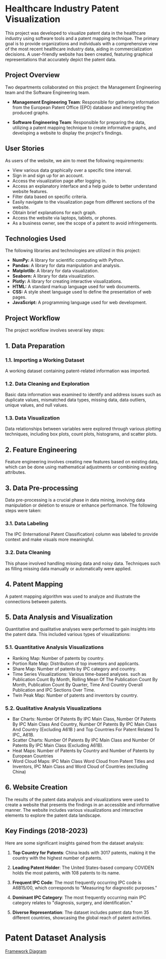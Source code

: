 # Healthcare Industry Patent Visualization

This project was developed to visualize patent data in the healthcare industry using software tools and a patent mapping technique. The primary goal is to provide organizations and individuals with a comprehensive view of the most recent healthcare industry data, aiding in commercialization decisions. A user-friendly website has been created, featuring graphical representations that accurately depict the patent data.

## Project Overview

Two departments collaborated on this project: the Management Engineering team and the Software Engineering team.

- **Management Engineering Team**: Responsible for gathering information from the European Patent Office (EPO) database and interpreting the produced graphs.

- **Software Engineering Team**: Responsible for preparing the data, utilizing a patent mapping technique to create informative graphs, and developing a website to display the project's findings.

## User Stories

As users of the website, we aim to meet the following requirements:

- View various data graphically over a specific time interval.
- Sign in and sign up for an account.
- Access the visualization page after logging in.
- Access an explanatory interface and a help guide to better understand website features.
- Filter data based on specific criteria.
- Easily navigate to the visualization page from different sections of the website.
- Obtain brief explanations for each graph.
- Access the website via laptops, tablets, or phones.
- As a business owner, see the scope of a patent to avoid infringements.

## Technologies Used

The following libraries and technologies are utilized in this project:

- **NumPy:** A library for scientific computing with Python.
- **Pandas:** A library for data manipulation and analysis.
- **Matplotlib:** A library for data visualization.
- **Seaborn:** A library for data visualization.
- **Plotly:** A library for creating interactive visualizations.
- **HTML:** A standard markup language used for web documents.
- **CSS:** A style sheet language used to define the presentation of web pages.
- **JavaScript:** A programming language used for web development.

## Project Workflow

The project workflow involves several key steps:
## 1. Data Preparation
### 1.1. Importing a Working Dataset
A working dataset containing patent-related information was imported. 

### 1.2. Data Cleaning and Exploration
Basic data information was examined to identify and address issues such as duplicate values, mismatched data types, missing data, data outliers, unique values, and null values. 

### 1.3. Data Visualization
Data relationships between variables were explored through various plotting techniques, including box plots, count plots, histograms, and scatter plots.

## 2. Feature Engineering
Feature engineering involves creating new features based on existing data, which can be done using mathematical adjustments or combining existing attributes.

## 3. Data Pre-processing
Data pre-processing is a crucial phase in data mining, involving data manipulation or deletion to ensure or enhance performance. The following steps were taken:

### 3.1. Data Labeling
The IPC (International Patent Classification) column was labeled to provide context and make visuals more meaningful.
### 3.2. Data Cleaning
This phase involved handling missing data and noisy data. Techniques such as filling missing data manually or automatically were applied.

## 4. Patent Mapping
A patent mapping algorithm was used to analyze and illustrate the connections between patents. 

## 5. Data Analysis and Visualization
Quantitative and qualitative analyses were performed to gain insights into the patent data. This included various types of visualizations:

### 5.1. Quantitative Analysis Visualizations
- Ranking Map: Number of patents by country.
- Portion Rate Map: Distribution of top inventors and applicants.
- Share Map: Number of patents by IPC category and country.
- Time Series Visualizations: Various time-based analyses. such as Publication Count By Month, Rolling Mean Of The Publication Count By Month,
   Publication Count By Quarter, Time And Country Overall Publication and IPC Sections Over Time.
- Twin Peak Map: Number of patents and inventors by country.

### 5.2. Qualitative Analysis Visualizations
- Bar Charts:  Number Of Patents By IPC Main Class,  Number Of Patents By IPC Main Class And Country, Number Of Patents By IPC Main Class And Country (Excluding 
              A61B ) and  Top Countries For Patent Related To IPC_ A61B.
- Scatter Charts:  Number Of Patents By IPC Main Class and Number Of Patents By IPC Main Class (Excluding A61B).
- Heat Maps: Number of Patents by Country and Number of Patents by European Countries
- Word Cloud Maps: IPC Main Class Word Cloud from Patent Titles and Inventors, IPC Main Class and Word Cloud of Countries (excluding China)

## 6. Website Creation
The results of the patent data analysis and visualizations were used to create a website that presents the findings in an accessible and informative manner. The website includes various visualizations and interactive elements to explore the patent data landscape.


## Key Findings (2018-2023)
Here are some significant insights gained from the dataset analysis:

1. **Top Country for Patents**: China leads with 3017 patents, making it the country with the highest number of patents.

2. **Leading Patent Holder**: The United States-based company COVIDEN holds the most patents, with 108 patents to its name.

3. **Frequent IPC Code**: The most frequently occurring IPC code is A6B15/00, which corresponds to "Measuring for diagnostic purposes."

4. **Dominant IPC Category**: The most frequently occurring main IPC category relates to "diagnosis, surgery, and identification."

5. **Diverse Representation**: The dataset includes patent data from 35 different countries, showcasing the global reach of patent activities.

# Patent Dataset Analysis

[Framework Diagram](https://github.com/umnaih/CapstoneProject_PatnetMapping/blob/main/Picture1-Freamwork%20diagram.png)
